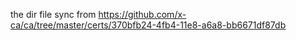 the dir file sync from https://github.com/x-ca/ca/tree/master/certs/370bfb24-4fb4-11e8-a6a8-bb6671df87db

